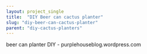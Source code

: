 ```yaml
---
layout: project_single
title:  "DIY Beer can cactus planter"
slug: "diy-beer-can-cactus-planter"
parent: "diy-cactus-planters"
---
```

beer can planter DIY - purplehouseblog.wordpress.com